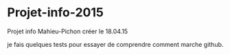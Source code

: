 # Projet-info-2015
Projet  info Mahieu-Pichon créer le 18.04.15

je fais quelques tests pour essayer de comprendre comment marche github.
